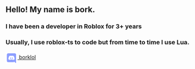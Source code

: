 ## Hello! My name is bork.
### I have been a developer in Roblox for 3+ years
### Usually, I use roblox-ts to code but from time to time I use Lua.
<a href="https://discord.com/users/507024888318525440" target="_blank" rel="nofollow">
	<img src="https://raw.githubusercontent.com/borklol/bork/main/discord.svg" alt="Discord" width="32" align="center">
	borklol
</a>
